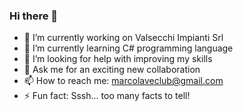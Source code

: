 ### Hi there 👋

- 🔭 I’m currently working on Valsecchi Impianti Srl
- 🌱 I’m currently learning C# programming language
- 🤔 I’m looking for help with improving my skills
- 💬 Ask me for an exciting new collaboration 
- 📫 How to reach me: marcolaveclub@gmail.com
- ⚡ Fun fact: Sssh... too many facts to tell!
